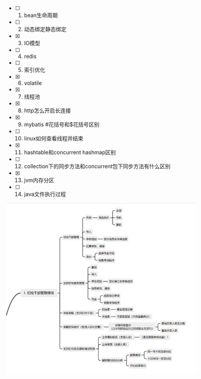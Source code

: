 - [ ] 1. bean生命周期
- [ ] 2. 动态绑定静态绑定
- [x] 3. IO模型
- [ ] 4. redis
- [ ] 5. 索引优化
- [x] 6. volatile
- [x] 7. 线程池
- [x] 8. http怎么开启长连接
- [x] 9. mybatis #花括号和$花括号区别
- [ ] 10. linux如何查看线程并结束
- [x] 11. hashtable和concurrent hashmap区别
- [ ] 12. collection下的同步方法和concurrent包下同步方法有什么区别
- [x] 13. jvm内存分区
- [ ] 14. java文件执行过程



<img src="https://raw.githubusercontent.com/SeduceQ/PicGo/master/img/a.png?token=ALNENO4ALDSNKDDHYNVSWMTCGPNHI" alt="a" style="zoom:100%;" />
